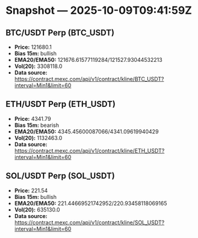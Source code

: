 # Snapshot — 2025-10-09T09:41:59Z

## BTC/USDT Perp (BTC_USDT)
- **Price:** 121680.1
- **Bias 15m:** bullish
- **EMA20/EMA50:** 121676.61577119284/121527.93044532213
- **Vol(20):** 3308118.0
- **Data source:** https://contract.mexc.com/api/v1/contract/kline/BTC_USDT?interval=Min1&limit=60

## ETH/USDT Perp (ETH_USDT)
- **Price:** 4341.79
- **Bias 15m:** bearish
- **EMA20/EMA50:** 4345.45600087066/4341.09619940429
- **Vol(20):** 1132463.0
- **Data source:** https://contract.mexc.com/api/v1/contract/kline/ETH_USDT?interval=Min1&limit=60

## SOL/USDT Perp (SOL_USDT)
- **Price:** 221.54
- **Bias 15m:** bullish
- **EMA20/EMA50:** 221.44669521742952/220.93458118069165
- **Vol(20):** 635130.0
- **Data source:** https://contract.mexc.com/api/v1/contract/kline/SOL_USDT?interval=Min1&limit=60
